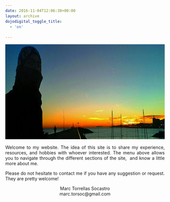 ```yaml
---
date: 2016-11-04T12:06:38+00:00
layout: archive
dojodigital_toggle_title:
  - 'on'

---
```


<img class="aligncenter" src="/content/2016/11/postasol.jpg" alt="" width="100%" height="300">

<p style="text-align: justify;">
Welcome to my website. The idea of this site is to share my experience, resources, and hobbies with whoever interested. The menu above allows you to navigate through the different sections of the site,  and know a little more about me.
</p>

<p style="text-align: justify;">
Please do not hesitate to contact me if you have any suggestion or request. They are pretty welcome!
</p>

<p style="text-align: center;">
  Marc Torrellas Socastro<br /> marc.torsoc@gmail.com
</p>

<div id="wp-ulike-post-80" class="wpulike wpulike-default " >
  <div class="wp_ulike_general_class wp_ulike_is_unliked">
    <a data-ulike-id="80" data-ulike-nonce="4586b9f400" data-ulike-type="likeThis" data-ulike-status="3" class="wp_ulike_btn wp_ulike_put_image"> </a> <span class="count-box"></span>
  </div>
</div>
